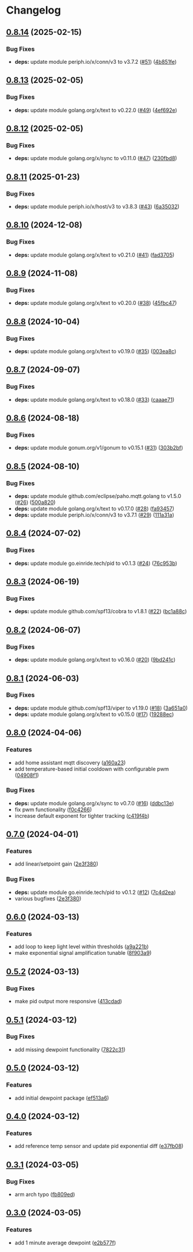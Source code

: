 # Changelog

## [0.8.14](https://github.com/mikesmitty/chilly-boy/compare/v0.8.13...v0.8.14) (2025-02-15)


### Bug Fixes

* **deps:** update module periph.io/x/conn/v3 to v3.7.2 ([#51](https://github.com/mikesmitty/chilly-boy/issues/51)) ([4b851fe](https://github.com/mikesmitty/chilly-boy/commit/4b851fe82e5f241dd8345a6e256c9cc6354a5a25))

## [0.8.13](https://github.com/mikesmitty/chilly-boy/compare/v0.8.12...v0.8.13) (2025-02-05)


### Bug Fixes

* **deps:** update module golang.org/x/text to v0.22.0 ([#49](https://github.com/mikesmitty/chilly-boy/issues/49)) ([4ef692e](https://github.com/mikesmitty/chilly-boy/commit/4ef692ecf5f347a12b1c9ac09517cfdf67c7c1f3))

## [0.8.12](https://github.com/mikesmitty/chilly-boy/compare/v0.8.11...v0.8.12) (2025-02-05)


### Bug Fixes

* **deps:** update module golang.org/x/sync to v0.11.0 ([#47](https://github.com/mikesmitty/chilly-boy/issues/47)) ([230fbd8](https://github.com/mikesmitty/chilly-boy/commit/230fbd899fe46802367ea11a83cf3f0e4a076ee1))

## [0.8.11](https://github.com/mikesmitty/chilly-boy/compare/v0.8.10...v0.8.11) (2025-01-23)


### Bug Fixes

* **deps:** update module periph.io/x/host/v3 to v3.8.3 ([#43](https://github.com/mikesmitty/chilly-boy/issues/43)) ([6a35032](https://github.com/mikesmitty/chilly-boy/commit/6a35032fcb999657aea4ae03124285b86c6b0c94))

## [0.8.10](https://github.com/mikesmitty/chilly-boy/compare/v0.8.9...v0.8.10) (2024-12-08)


### Bug Fixes

* **deps:** update module golang.org/x/text to v0.21.0 ([#41](https://github.com/mikesmitty/chilly-boy/issues/41)) ([fad3705](https://github.com/mikesmitty/chilly-boy/commit/fad3705e5490a822f7839de9e8ffb465cd2e1307))

## [0.8.9](https://github.com/mikesmitty/chilly-boy/compare/v0.8.8...v0.8.9) (2024-11-08)


### Bug Fixes

* **deps:** update module golang.org/x/text to v0.20.0 ([#38](https://github.com/mikesmitty/chilly-boy/issues/38)) ([45fbc47](https://github.com/mikesmitty/chilly-boy/commit/45fbc47096d7bf80cd4d45fe9878fc13eace7479))

## [0.8.8](https://github.com/mikesmitty/chilly-boy/compare/v0.8.7...v0.8.8) (2024-10-04)


### Bug Fixes

* **deps:** update module golang.org/x/text to v0.19.0 ([#35](https://github.com/mikesmitty/chilly-boy/issues/35)) ([003ea8c](https://github.com/mikesmitty/chilly-boy/commit/003ea8c7bd9ceaf7201072b2377f9ab8ce24260d))

## [0.8.7](https://github.com/mikesmitty/chilly-boy/compare/v0.8.6...v0.8.7) (2024-09-07)


### Bug Fixes

* **deps:** update module golang.org/x/text to v0.18.0 ([#33](https://github.com/mikesmitty/chilly-boy/issues/33)) ([caaae71](https://github.com/mikesmitty/chilly-boy/commit/caaae71a25aee9f37f0c6fee2c92b0e9b710376c))

## [0.8.6](https://github.com/mikesmitty/chilly-boy/compare/v0.8.5...v0.8.6) (2024-08-18)


### Bug Fixes

* **deps:** update module gonum.org/v1/gonum to v0.15.1 ([#31](https://github.com/mikesmitty/chilly-boy/issues/31)) ([303b2bf](https://github.com/mikesmitty/chilly-boy/commit/303b2bfab4ec5302afd70eb76c88e8fc85066c6e))

## [0.8.5](https://github.com/mikesmitty/chilly-boy/compare/v0.8.4...v0.8.5) (2024-08-10)


### Bug Fixes

* **deps:** update module github.com/eclipse/paho.mqtt.golang to v1.5.0 ([#26](https://github.com/mikesmitty/chilly-boy/issues/26)) ([500a820](https://github.com/mikesmitty/chilly-boy/commit/500a8203eb8bdf8f5ff5ccd77af9910d4a6c733f))
* **deps:** update module golang.org/x/text to v0.17.0 ([#28](https://github.com/mikesmitty/chilly-boy/issues/28)) ([fa93457](https://github.com/mikesmitty/chilly-boy/commit/fa93457c6856c120932a118c43445b6894a3f4f0))
* **deps:** update module periph.io/x/conn/v3 to v3.7.1 ([#29](https://github.com/mikesmitty/chilly-boy/issues/29)) ([111a31a](https://github.com/mikesmitty/chilly-boy/commit/111a31a73dd3f7d89a1640c8baf9ffd230f3bd5d))

## [0.8.4](https://github.com/mikesmitty/chilly-boy/compare/v0.8.3...v0.8.4) (2024-07-02)


### Bug Fixes

* **deps:** update module go.einride.tech/pid to v0.1.3 ([#24](https://github.com/mikesmitty/chilly-boy/issues/24)) ([76c953b](https://github.com/mikesmitty/chilly-boy/commit/76c953b9b24f9030b5b20d192029cd3ce170ee34))

## [0.8.3](https://github.com/mikesmitty/chilly-boy/compare/v0.8.2...v0.8.3) (2024-06-19)


### Bug Fixes

* **deps:** update module github.com/spf13/cobra to v1.8.1 ([#22](https://github.com/mikesmitty/chilly-boy/issues/22)) ([bc1a88c](https://github.com/mikesmitty/chilly-boy/commit/bc1a88c78df024a2395defc870fbc94ba5a56ebf))

## [0.8.2](https://github.com/mikesmitty/chilly-boy/compare/v0.8.1...v0.8.2) (2024-06-07)


### Bug Fixes

* **deps:** update module golang.org/x/text to v0.16.0 ([#20](https://github.com/mikesmitty/chilly-boy/issues/20)) ([9bd241c](https://github.com/mikesmitty/chilly-boy/commit/9bd241c50bdb9b296ffd90beedc55f8654175558))

## [0.8.1](https://github.com/mikesmitty/chilly-boy/compare/v0.8.0...v0.8.1) (2024-06-03)


### Bug Fixes

* **deps:** update module github.com/spf13/viper to v1.19.0 ([#18](https://github.com/mikesmitty/chilly-boy/issues/18)) ([3a651a0](https://github.com/mikesmitty/chilly-boy/commit/3a651a0983001717fdb2b2e973d1f2d45f3ce2f8))
* **deps:** update module golang.org/x/text to v0.15.0 ([#17](https://github.com/mikesmitty/chilly-boy/issues/17)) ([19288ec](https://github.com/mikesmitty/chilly-boy/commit/19288ec7221c101d84fd6aff49a8d8ac2ed4f9ae))

## [0.8.0](https://github.com/mikesmitty/chilly-boy/compare/v0.7.0...v0.8.0) (2024-04-06)


### Features

* add home assistant mqtt discovery ([a160a23](https://github.com/mikesmitty/chilly-boy/commit/a160a2304c525fdb27e7ee3ca0409b8d223f9fd1))
* add temperature-based initial cooldown with configurable pwm ([04908f1](https://github.com/mikesmitty/chilly-boy/commit/04908f1f52ab9487d79db0a9692b4172013330bc))


### Bug Fixes

* **deps:** update module golang.org/x/sync to v0.7.0 ([#16](https://github.com/mikesmitty/chilly-boy/issues/16)) ([ddbc13e](https://github.com/mikesmitty/chilly-boy/commit/ddbc13e95d84556727e8f26755404fa7622b8cbf))
* fix pwm functionality ([f0c4266](https://github.com/mikesmitty/chilly-boy/commit/f0c42662332b6dd1fdacf33a35baa0232ddbe8a4))
* increase default exponent for tighter tracking ([c419f4b](https://github.com/mikesmitty/chilly-boy/commit/c419f4b95353f291bc1c701294a5dacbe6047dbb))

## [0.7.0](https://github.com/mikesmitty/chilly-boy/compare/v0.6.0...v0.7.0) (2024-04-01)


### Features

* add linear/setpoint gain ([2e3f380](https://github.com/mikesmitty/chilly-boy/commit/2e3f3801c5f439f2d9cb27bc5ab007dc984d15da))


### Bug Fixes

* **deps:** update module go.einride.tech/pid to v0.1.2 ([#12](https://github.com/mikesmitty/chilly-boy/issues/12)) ([7c4d2ea](https://github.com/mikesmitty/chilly-boy/commit/7c4d2ea495143ca5accc6bdd93b157bfcfe78195))
* various bugfixes ([2e3f380](https://github.com/mikesmitty/chilly-boy/commit/2e3f3801c5f439f2d9cb27bc5ab007dc984d15da))

## [0.6.0](https://github.com/mikesmitty/chilly-boy/compare/v0.5.2...v0.6.0) (2024-03-13)


### Features

* add loop to keep light level within thresholds ([a9a221b](https://github.com/mikesmitty/chilly-boy/commit/a9a221b841fa5285fef4f317f3011e28ab550764))
* make exponential signal amplification tunable ([8f903a9](https://github.com/mikesmitty/chilly-boy/commit/8f903a9a26764a467913c0f4d75f1172056aa595))

## [0.5.2](https://github.com/mikesmitty/chilly-boy/compare/v0.5.1...v0.5.2) (2024-03-13)


### Bug Fixes

* make pid output more responsive ([413cdad](https://github.com/mikesmitty/chilly-boy/commit/413cdadb8b53aae1472b1cdb0d703ed9241da774))

## [0.5.1](https://github.com/mikesmitty/chilly-boy/compare/v0.5.0...v0.5.1) (2024-03-12)


### Bug Fixes

* add missing dewpoint functionality ([7822c31](https://github.com/mikesmitty/chilly-boy/commit/7822c31de187f6d1fcb8e4b1b349a055e79b4eb9))

## [0.5.0](https://github.com/mikesmitty/chilly-boy/compare/v0.4.0...v0.5.0) (2024-03-12)


### Features

* add initial dewpoint package ([ef513a6](https://github.com/mikesmitty/chilly-boy/commit/ef513a6d2554af8d461792a80a5d27e464097c34))

## [0.4.0](https://github.com/mikesmitty/chilly-boy/compare/v0.3.1...v0.4.0) (2024-03-12)


### Features

* add reference temp sensor and update pid exponential diff ([e37fb08](https://github.com/mikesmitty/chilly-boy/commit/e37fb08d7261a2e5ad5ce211fbee33e4234edbf1))

## [0.3.1](https://github.com/mikesmitty/chilly-boy/compare/v0.3.0...v0.3.1) (2024-03-05)


### Bug Fixes

* arm arch typo ([fb809ed](https://github.com/mikesmitty/chilly-boy/commit/fb809edfe04561f33852789d25bcbe050cb508f4))

## [0.3.0](https://github.com/mikesmitty/chilly-boy/compare/v0.2.0...v0.3.0) (2024-03-05)


### Features

* add 1 minute average dewpoint ([e2b577f](https://github.com/mikesmitty/chilly-boy/commit/e2b577f05eeba33a3683d39bc3e38690d444eb67))
